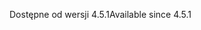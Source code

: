 <span data-ttu-id="f1a19-101">Dostępne od wersji 4.5.1</span><span class="sxs-lookup"><span data-stu-id="f1a19-101">Available since 4.5.1</span></span>